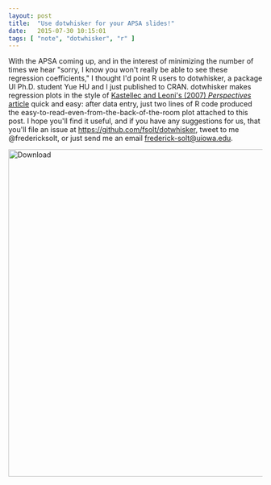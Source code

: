 ```yaml
---
layout: post
title:  "Use dotwhisker for your APSA slides!"
date:   2015-07-30 10:15:01
tags: [ "note", "dotwhisker", "r" ]
---
```


With the APSA coming up, and in the interest of minimizing the number of times we hear "sorry, I know you won't really be able to see these regression coefficients," I thought I'd point R users to dotwhisker, a package UI Ph.D. student Yue HU and I just published to CRAN. dotwhisker makes regression plots in the style of [Kastellec and Leoni's (2007) _Perspectives_ article](http://dx.doi.org/10.1017/S1537592707072209) quick and easy: after data entry, just two lines of R code produced the easy-to-read-even-from-the-back-of-the-room plot attached to this post. I hope you'll find it useful, and if you have any suggestions for us, that you'll file an issue at <https://github.com/fsolt/dotwhisker>, tweet to me @fredericksolt, or just send me an email <frederick-solt@uiowa.edu>.

<img class="imageStyle" alt="Download" src="http://fsolt.org/blog/dotwhisker1.jpg" width="650"/>
